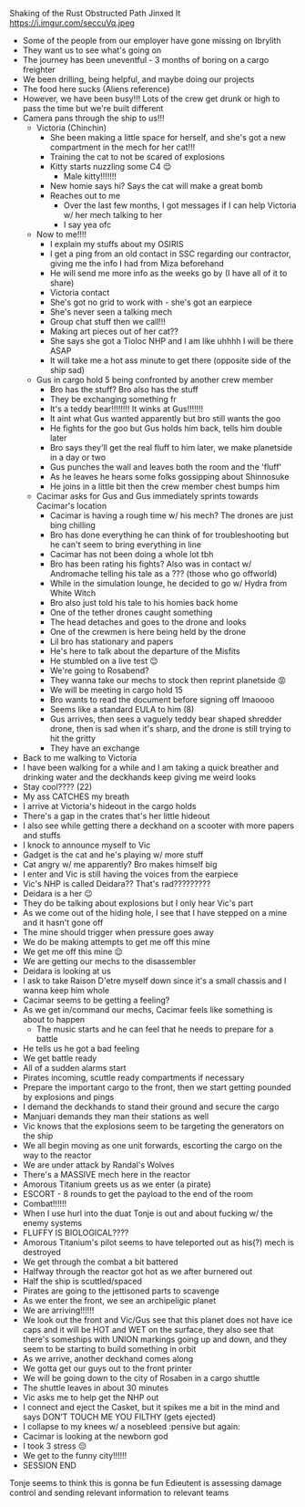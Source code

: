 Shaking of the Rust
Obstructed Path
Jinxed It
https://i.imgur.com/seccuVq.jpeg

- Some of the people from our employer have gone missing on Ibrylith
- They want us to see what's going on
- The journey has been uneventful - 3 months of boring on a cargo freighter
- We been drilling, being helpful, and maybe doing our projects
- The food here sucks (Aliens reference)
- However, we have been busy!!! Lots of the crew get drunk or high to pass the time but we're built different
- Camera pans through the ship to us!!! 
	- Victoria (Chinchin)
		- She been making a little space for herself, and she's got a new compartment in the mech for her cat!!!
		- Training the cat to not be scared of explosions
		- Kitty starts nuzzling some C4 :relieved:
			- Male kitty!!!!!!! 
		- New homie says hi? Says the cat will make a great bomb
		- Reaches out to me
			- Over the last few months, I got messages if I can help Victoria w/ her mech talking to her
			- I say yea ofc
	- Now to me!!!!
		- I explain my stuffs about my OSIRIS
		- I get a ping from an old contact in SSC regarding our contractor, giving me the info I had from Miza beforehand
		- He will send me more info as the weeks go by (I have all of it to share)
		- Victoria contact
		- She's got no grid to work with - she's got an earpiece
		- She's never seen a talking mech
		- Group chat stuff then we call!!! 
		- Making art pieces out of her cat??
		- She says she got a Tioloc NHP and I am like uhhhh I will be there ASAP
		- It will take me a hot ass minute to get there (opposite side of the ship sad)
	-  Gus in cargo hold 5 being confronted by another crew member
		- Bro has the stuff? Bro also has the stuff
		- They be exchanging something fr
		- It's a teddy bear!!!!!!!! It winks at Gus!!!!!!!
		- It aint what Gus wanted apparently but bro still wants the goo
		- He fights for the goo but Gus holds him back, tells him double later
		- Bro says they'll get the real fluff to him later, we make planetside in a day or two
		- Gus punches the wall and leaves both the room and the 'fluff'
		- As he leaves he hears some folks gossipping about Shinnosuke
		- He joins in a little bit then the crew member chest bumps him
	-  Cacimar asks for Gus and Gus immediately sprints towards Cacimar's location
		- Cacimar is having a rough time w/ his mech? The drones are just bing chilling
		- Bro has done everything he can think of for troubleshooting but he can't seem to bring everything in line
		- Cacimar has not been doing a whole lot tbh
		- Bro has been rating his fights? Also was in contact w/ Andromache telling his tale as a ??? (those who go offworld)
		- While in the simulation lounge, he decided to go w/ Hydra from White Witch
		- Bro also just told his tale to his homies back home
		- One of the tether drones caught something
		- The head detaches and goes to the drone and looks
		- One of the crewmen is here being held by the drone
		- Lil bro has stationary and papers
		- He's here to talk about the departure of the Misfits
		- He stumbled on a live test :relieved:
		- We're going to Rosabend? 
		- They wanna take our mechs to stock then reprint planetside :rage:
		- We will be meeting in cargo hold 15
		- Bro wants to read the document before signing off lmaoooo
		- Seems like a standard EULA to him (8)
		- Gus arrives, then sees a vaguely teddy bear shaped shredder drone, then is sad when it's sharp, and the drone is still trying to hit the gritty
		- They have an exchange
- Back to me walking to Victoria
- I have been walking for a while and I am taking a quick breather and drinking water and the deckhands keep giving me weird looks
- Stay cool???? (22)
- My ass CATCHES my breath
- I arrive at Victoria's hideout in the cargo holds
- There's a gap in the crates that's her little hideout
- I also see while getting there a deckhand on a scooter with more papers and stuffs
- I knock to announce myself to Vic
- Gadget is the cat and he's playing w/ more stuff
- Cat angry w/ me apparently? Bro makes himself big
- I enter and Vic is still having the voices from the earpiece
- Vic's NHP is called Deidara?? That's rad?????????
- Deidara is a her :wink:
- They do be talking about explosions but I only hear Vic's part
- As we come out of the hiding hole, I see that I have stepped on a mine and it hasn't gone off
- The mine should trigger when pressure goes away
- We do be making attempts to get me off this mine
- We get me off this mine :relieved:
- We are getting our mechs to the disassembler
- Deidara is looking at us
- I ask to take Raison D'etre myself down since it's a small chassis and I wanna keep him whole
- Cacimar seems to be getting a feeling?
- As we get in/command our mechs, Cacimar feels like something is about to happen
    - The music starts and he can feel that he needs to prepare for a battle
- He tells us he got a bad feeling
- We get battle ready
- All of a sudden alarms start
- Pirates incoming, scuttle ready compartments if necessary
- Prepare the important cargo to the front, then we start getting pounded by explosions and pings
- I demand the deckhands to stand their ground and secure the cargo
- Manjuari demands they man their stations as well
- Vic knows that the explosions seem to be targeting the generators on the ship
- We all begin moving as one unit forwards, escorting the cargo on the way to the reactor
- We are under attack by Randal's Wolves
- There's a MASSIVE mech here in the reactor
- Amorous Titanium greets us as we enter (a pirate)
- ESCORT - 8 rounds to get the payload to the end of the room
- Combat!!!!!!
- When I use hurl into the duat Tonje is out and about fucking w/ the enemy systems
- FLUFFY IS BIOLOGICAL????
- Amorous Titanium's pilot seems to have teleported out as his(?) mech is destroyed
- We get through the combat a bit battered
- Halfway through the reactor got hot as we after burnered out
- Half the ship is scuttled/spaced
- Pirates are going to the jettisoned parts to scavenge
- As we enter the front, we see an archipeligic planet
- We are arriving!!!!!! 
- We look out the front and Vic/Gus see that this planet does not have ice caps and it will be HOT and WET on the surface, they also see that there's someships with UNION markings going up and down, and they seem to be starting to build something in orbit 
- As we arrive, another deckhand comes along
- We gotta get our guys out to the front printer
- We will be going down to the city of Rosaben in a cargo shuttle
- The shuttle leaves in about 30 minutes
- Vic asks me to help get the NHP out
- I connect and eject the Casket, but it spikes me a bit in the mind and says DON’T TOUCH ME YOU FILTHY (gets ejected)
- I collapse to my knees w/ a nosebleed :pensive but again:
- Cacimar is looking at the newborn god
- I took 3 stress :pensive:
- We get to the funny city!!!!!! 
- SESSION END 


Tonje seems to think this is gonna be fun
Edieutent is assessing damage control and sending relevant information to relevant teams